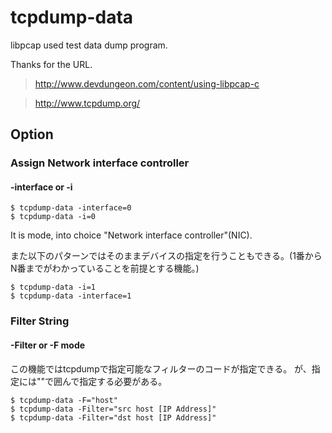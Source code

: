 # tcpdump-data
libpcap used test data dump program.

Thanks for the URL.

>http://www.devdungeon.com/content/using-libpcap-c

>http://www.tcpdump.org/

## Option
### Assign Network interface controller
#### -interface or -i
```bash:
$ tcpdump-data -interface=0
$ tcpdump-data -i=0
```

It is mode, into choice "Network interface controller"(NIC).

また以下のパターンではそのままデバイスの指定を行うこともできる。(1番からN番までがわかっていることを前提とする機能。)

```bash:
$ tcpdump-data -i=1
$ tcpdump-data -interface=1
```

### Filter String
#### -Filter or -F mode
この機能ではtcpdumpで指定可能なフィルターのコードが指定できる。
が、指定には""で囲んで指定する必要がある。

```bash:
$ tcpdump-data -F="host"
$ tcpdump-data -Filter="src host [IP Address]"
$ tcpdump-data -Filter="dst host [IP Address]"
```
